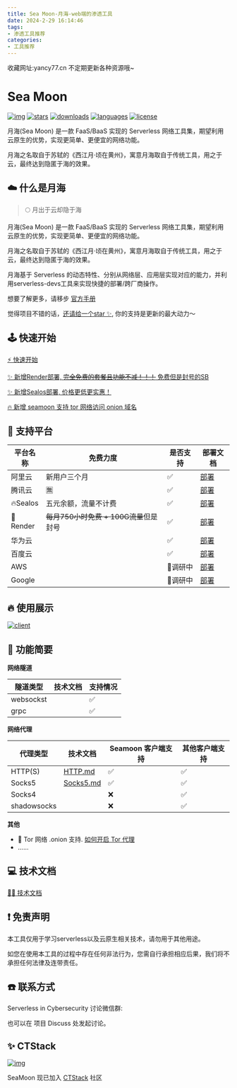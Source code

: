 ```yaml
---
title: Sea Moon-月海-web端的渗透工具
date: 2024-2-29 16:14:46
tags:
- 渗透工具推荐
categories:
- 工具推荐
---
```


收藏网址:yancy77.cn 不定期更新各种资源哦~

# Sea Moon



[![img](https://camo.githubusercontent.com/272b6fdc9a65aa14d8f43f6d5556506c2ee408cd28b448b078c454095195c526/68747470733a2f2f676f7265706f7274636172642e636f6d2f62616467652f6769746875622e636f6d2f44564b756e696f6e2f5365614d6f6f6e)](https://camo.githubusercontent.com/272b6fdc9a65aa14d8f43f6d5556506c2ee408cd28b448b078c454095195c526/68747470733a2f2f676f7265706f7274636172642e636f6d2f62616467652f6769746875622e636f6d2f44564b756e696f6e2f5365614d6f6f6e) [![stars](https://camo.githubusercontent.com/59142727e1bd050cb7810f42bd0489fcc79f32fba6d4b84f6eaa86fb393d96ed/68747470733a2f2f696d672e736869656c64732e696f2f6769746875622f73746172732f44564b756e696f6e2f5365614d6f6f6e2e737667)](https://camo.githubusercontent.com/59142727e1bd050cb7810f42bd0489fcc79f32fba6d4b84f6eaa86fb393d96ed/68747470733a2f2f696d672e736869656c64732e696f2f6769746875622f73746172732f44564b756e696f6e2f5365614d6f6f6e2e737667) [![downloads](https://camo.githubusercontent.com/3295603b1ddf3e870711d982eddf6622a0fcd98b0e6831c6d683f5cf57d78065/68747470733a2f2f696d672e736869656c64732e696f2f6769746875622f646f776e6c6f6164732f64766b756e696f6e2f7365616d6f6f6e2f746f74616c3f636f6c6f723d6f72616e6765)](https://camo.githubusercontent.com/3295603b1ddf3e870711d982eddf6622a0fcd98b0e6831c6d683f5cf57d78065/68747470733a2f2f696d672e736869656c64732e696f2f6769746875622f646f776e6c6f6164732f64766b756e696f6e2f7365616d6f6f6e2f746f74616c3f636f6c6f723d6f72616e6765) [![languages](https://camo.githubusercontent.com/8ab6a929468fc45a74a4fdb7cfb0d75ee5fd575ffce30479a51c383d11d86752/68747470733a2f2f696d672e736869656c64732e696f2f6769746875622f6c616e6775616765732f746f702f44564b756e696f6e2f5365614d6f6f6e2e7376673f26636f6c6f723d626c756576696f6c6574)](https://camo.githubusercontent.com/8ab6a929468fc45a74a4fdb7cfb0d75ee5fd575ffce30479a51c383d11d86752/68747470733a2f2f696d672e736869656c64732e696f2f6769746875622f6c616e6775616765732f746f702f44564b756e696f6e2f5365614d6f6f6e2e7376673f26636f6c6f723d626c756576696f6c6574) [![license](https://camo.githubusercontent.com/f43b0a2e44b515aaac8e2bd73a0c83eb9294804afa1f547c0a50aec726815b97/68747470733a2f2f696d672e736869656c64732e696f2f62616467652f4c4943454e53452d4d49542d3737373737372e737667)](https://camo.githubusercontent.com/f43b0a2e44b515aaac8e2bd73a0c83eb9294804afa1f547c0a50aec726815b97/68747470733a2f2f696d672e736869656c64732e696f2f62616467652f4c4943454e53452d4d49542d3737373737372e737667)

月海(Sea Moon) 是一款 FaaS/BaaS 实现的 Serverless 网络工具集，期望利用云原生的优势，实现更简单、更便宜的网络功能。

月海之名取自于苏轼的《西江月·顷在黄州》，寓意月海取自于传统工具，用之于云，最终达到隐匿于海的效果。

## ☁️ 什么是月海



> 🌕 月出于云却隐于海

月海(Sea Moon) 是一款 FaaS/BaaS 实现的 Serverless 网络工具集，期望利用云原生的优势，实现更简单、更便宜的网络功能。

月海之名取自于苏轼的《西江月·顷在黄州》，寓意月海取自于传统工具，用之于云，最终达到隐匿于海的效果。

月海基于 Serverless 的动态特性、分别从网络层、应用层实现对应的能力，并利用serverless-devs工具来实现快捷的部署/跨厂商操作。

想要了解更多，请移步 [官方手册](https://seamoon.dvkunion.cn/)

觉得项目不错的话，[还请给一个star ✨](https://github.com/DVKunion/SeaMoon), 你的支持是更新的最大动力～

## 🕹 快速开始



[⚡️ 快速开始](https://seamoon.dvkunion.cn/guide/start)

[✨ 新增Render部署, ~~完全免费的套餐且功能不减！！！~~ 免费但是封号的SB](https://seamoon.dvkunion.cn/guide/deploy/render)

[✨ 新增Sealos部署, 价格更低更实惠！](https://seamoon.dvkunion.cn/guide/deploy/sealos)

[🔥 新增 seamoon 支持 tor 网络访问 onion 域名](https://seamoon.dvkunion.cn/guide/client/tor/)

## 🧭 支持平台



| 平台名称 | 免费力度                               | 是否支持 | 部署文档                                                 |
| -------- | -------------------------------------- | -------- | -------------------------------------------------------- |
| 阿里云   | 新用户三个月                           | ✅        | [部署](https://seamoon.dvkunion.cn/guide/deploy/aliyun)  |
| 腾讯云   | 🈚️                                      | ✅        | [部署](https://seamoon.dvkunion.cn/guide/deploy/tencent) |
| 🔥Sealos  | 五元余额，流量不计费                   | ✅        | [部署](https://seamoon.dvkunion.cn/guide/deploy/sealos)  |
| 🙅Render  | ~~每月750小时免费 + 100G流量~~但是封号 | ✅        | [部署](https://seamoon.dvkunion.cn/guide/deploy/render)  |
| 华为云   |                                        | ✅        | [部署](https://github.com/DVKunion/SeaMoon/blob/main)    |
| 百度云   |                                        | ✅        | [部署](https://github.com/DVKunion/SeaMoon/blob/main)    |
| AWS      |                                        | 🐷调研中  | [部署](https://github.com/DVKunion/SeaMoon/blob/main)    |
| Google   |                                        | 🐷调研中  | [部署](https://github.com/DVKunion/SeaMoon/blob/main)    |

## 🔥 使用展示



[![client](https://camo.githubusercontent.com/e15c676e88b2bc67aea2d24980ac26c2ec8e75381282d606b75194af0dce19ac/68747470733a2f2f7365616d6f6f6e2e6f73732d636e2d68616e677a686f752e616c6979756e63732e636f6d2f30646433376635363030333634653539613934353765333865616637376231662e706e67)](https://camo.githubusercontent.com/e15c676e88b2bc67aea2d24980ac26c2ec8e75381282d606b75194af0dce19ac/68747470733a2f2f7365616d6f6f6e2e6f73732d636e2d68616e677a686f752e616c6979756e63732e636f6d2f30646433376635363030333634653539613934353765333865616637376231662e706e67)

## 🔨 功能简要



**网络隧道**

| 隧道类型  | 技术文档 | 支持情况 |
| --------- | -------- | -------- |
| websockst |          | ✅        |
| grpc      |          | ✅        |

**网络代理**

| 代理类型    | 技术文档                                                  | Seamoon 客户端支持 | 其他客户端支持 |
| ----------- | --------------------------------------------------------- | ------------------ | -------------- |
| HTTP(S)     | [HTTP.md](https://seamoon.dvkunion.cn/tech/net/http/)     | ✅                  | ✅              |
| Socks5      | [Socks5.md](https://seamoon.dvkunion.cn/tech/net/socks5/) | ✅                  | ✅              |
| Socks4      |                                                           | ❌                  | ✅              |
| shadowsocks |                                                           | ❌                  | ✅              |

**其他**

- 🧅 Tor 网络 .onion 支持. [如何开启 Tor 代理](https://seamoon.dvkunion.cn/guide/client/tor/)
- ......

## 💻 技术文档



[🧑‍💻 技术文档](https://seamoon.dvkunion.cn/tech/feature)

## ❗ 免责声明



本工具仅用于学习serverless以及云原生相关技术，请勿用于其他用途。

如您在使用本工具的过程中存在任何非法行为，您需自行承担相应后果，我们将不承担任何法律及连带责任。

## ☎️ 联系方式



Serverless in Cybersecurity 讨论微信群:

也可以在 项目 Discuss 处发起讨论。

## ✨ CTStack



[![img](https://camo.githubusercontent.com/dfd1e9d543bf03ba9f9853c68d9986762b306c8301ba13c1674142372e8c9577/68747470733a2f2f6374737461636b2d6f73732e6f73732d636e2d6265696a696e672e616c6979756e63732e636f6d2f4354253230537461636b2d322e706e67)](https://camo.githubusercontent.com/dfd1e9d543bf03ba9f9853c68d9986762b306c8301ba13c1674142372e8c9577/68747470733a2f2f6374737461636b2d6f73732e6f73732d636e2d6265696a696e672e616c6979756e63732e636f6d2f4354253230537461636b2d322e706e67)

SeaMoon 现已加入 [CTStack](https://stack.chaitin.com/tool/detail?id=186) 社区